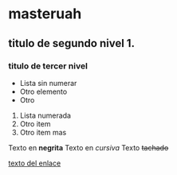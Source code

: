 # masteruah

## titulo de segundo nivel 1.

### titulo de tercer nivel

- Lista sin numerar
- Otro elemento
- Otro

1. Lista numerada
3. Otro item
19. Otro item mas

Texto en **negrita**
Texto en *cursiva*
Texto ~~tachado~~

[texto del enlace](http://google.com)

